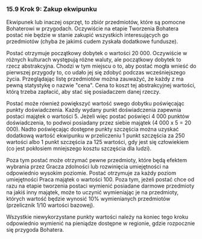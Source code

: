 ### 15.9 Krok 9: Zakup ekwipunku

Ekwipunek lub inaczej osprzęt, to zbiór przedmiotów, które są pomocne Bohaterowi w przygodach. Oczywiście na etapie Tworzenia Bohatera postać nie będzie w stanie zakupić wszystkich interesujących go przedmiotów (chyba że jakimś cudem zyskała dodatkowe fundusze). 

Postać otrzymuje początkowy dobytek o wartości 20 000. Oczywiście w różnych kulturach występują różne waluty, ale początkowy dobytek to rzecz abstrakcyjna. Chodzi w tym miejscu o to, aby postać mogła wnieść do pierwszej przygody to, co udało jej się zdobyć podczas wcześniejszego życia. Przeglądając listę przedmiotów można zauważyć, że każdy z ma pewną statystykę o nazwie "cena". Cena to koszt tej abstrakcyjnej wartości, którą trzeba zapłacić, aby stać się posiadaczem danej rzeczy. 

Postać może również powiększyć wartość swego dobytku poświęcając punkty doświadczenia. Każdy wydany punkt doświadczenia zapewnia postaci majątek o wartości 5. Jeżeli więc postać poświęci 4 000 punktów doświadczenia, to podwoi posiadany przez siebie majątek (4 000 x 5 = 20 000). Nadto poświęcając dostępne punkty szczęścia można uzyskać dodatkową wartość ekwipunku w przeliczeniu 1 punkt szczęścia za 250 wartości albo 1 punkt szczęścia za 125 wartości, gdy jest się człowiekiem (co jest pokłosiem mniejszego kosztu szczęścia dla ludzi). 

Poza tym postać może otrzymać pewne przedmioty, które będą efektem wybrania przez Gracza zdolności lub rozwinięcia umiejętności na odpowiednio wysokim poziomie. Postać otrzymuje za każdy poziom umiejętności Praca majątek o wartości 100. Poza tym, jeżeli postać chce od razu na etapie tworzenia postaci wymienić posiadane darmowe przedmioty na jakiś inny majątek, może to uczynić wymieniając je na przedmioty, których wartość będzie wynosić 10% wymienianych przedmiotów (przelicznik 1/10 wartości bazowej).

Wszystkie niewykorzystane punkty wartości należy na koniec tego kroku odpowiednio wymienić na pieniądze dostępne w regionie, gdzie rozpocznie się przygoda Bohatera. 
